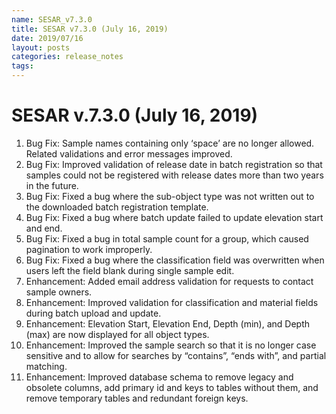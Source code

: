 ```yaml
---
name: SESAR_v7.3.0
title: SESAR v7.3.0 (July 16, 2019)
date: 2019/07/16
layout: posts
categories: release_notes
tags: 
---
```


# SESAR v.7.3.0 (July 16, 2019)
1. Bug Fix: Sample names containing only ‘space’ are no longer allowed. Related validations and error messages improved.
2. Bug Fix: Improved validation of release date in batch registration so that samples could not be registered with release dates more than two years in the future.
3. Bug Fix: Fixed a bug where the sub-object type was not written out to the downloaded batch registration template.
4. Bug Fix: Fixed a bug where batch update failed to update elevation start and end.
5. Bug Fix: Fixed a bug in total sample count for a group, which caused pagination to work improperly.
6. Bug Fix: Fixed a bug where the classification field was overwritten when users left the field blank during single sample edit.
7. Enhancement: Added email address validation for requests to contact sample owners.
8. Enhancement: Improved validation for classification and material fields during batch upload and update.
9. Enhancement: Elevation Start, Elevation End, Depth (min), and Depth (max) are now displayed for all object types.
10. Enhancement: Improved the sample search so that it is no longer case sensitive and to allow for searches by “contains”, “ends with”, and partial matching.
11. Enhancement: Improved database schema to remove legacy and obsolete columns, add primary id and keys to tables without them, and remove temporary tables and redundant foreign keys.
